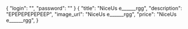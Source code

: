 {
    "login": "", 
    "password": ""
}
{
    "title": "NiceUs  e______rgg", 
    "description": "EPEPEPEPEPEEP",
    "image_url": "NiceUs  e______rgg", 
    "price": "NiceUs  e______rgg", 
}